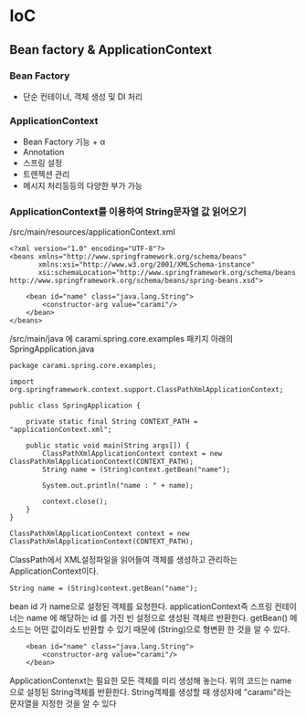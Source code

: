 # IoC

## Bean factory & ApplicationContext

### Bean Factory

- 단순 컨테이너, 객체 생성 및 DI 처리


### ApplicationContext

- Bean Factory 기능 + α
- Annotation
- 스프링 설정
- 트렌젝션 관리
- 메시지 처리등등의 다양한 부가 가능


### ApplicationContext를 이용하여 String문자열 값 읽어오기

/src/main/resources/applicationContext.xml 

```
<?xml version="1.0" encoding="UTF-8"?>
<beans xmlns="http://www.springframework.org/schema/beans"
       xmlns:xsi="http://www.w3.org/2001/XMLSchema-instance"
       xsi:schemaLocation="http://www.springframework.org/schema/beans http://www.springframework.org/schema/beans/spring-beans.xsd">

    <bean id="name" class="java.lang.String">
        <constructor-arg value="carami"/>
    </bean>
</beans>
```

/src/main/java
에 carami.spring.core.examples 패키지 아래의 SpringApplication.java 

```
package carami.spring.core.examples;

import org.springframework.context.support.ClassPathXmlApplicationContext;

public class SpringApplication {

    private static final String CONTEXT_PATH = "applicationContext.xml";

    public static void main(String args[]) {
        ClassPathXmlApplicationContext context = new ClassPathXmlApplicationContext(CONTEXT_PATH);
        String name = (String)context.getBean("name");

        System.out.println("name : " + name);

        context.close();
    }
}

```


```
ClassPathXmlApplicationContext context = new ClassPathXmlApplicationContext(CONTEXT_PATH);
```
  
ClassPath에서 XML설정파일을 읽어들여 객체를 생성하고 관리하는  ApplicationContext이다.


```
String name = (String)context.getBean("name");

```

bean id 가 name으로 설정된 객체를 요청한다. applicationContext즉 스프링 컨테이너는 name 에 해당하는 id 를 가진 빈 설정으로 생성된 객체르 반환한다.
getBean() 메소드는 어떤 값이라도 반환할 수 있기 때문에 (String)으로 형변환 한 것을 알 수 있다.

```
    <bean id="name" class="java.lang.String">
        <constructor-arg value="carami"/>
    </bean>
```
ApplicationContenxt는 필요한 모든 객체를 미리 생성해 놓는다. 위의 코드는 name으로 설정된 String객체를 반환한다. String객체를 생성할 때 생성자에 "carami"라는 문자열을 지정한 것을 알 수 있다

 
 